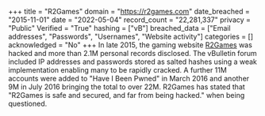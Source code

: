 +++
title = "R2Games"
domain = "https://r2games.com"
date_breached = "2015-11-01"
date = "2022-05-04"
record_count = "22,281,337"
privacy = "Public"
Verified = "True"
hashing = ["vB"]
breached_data = ["Email addresses", "Passwords", "Usernames", "Website activity"]
categories = []
acknowledged = "No"
+++
In late 2015, the gaming website <a href="https://www.r2games.com" target="_blank" rel="noopener">R2Games</a> was hacked and more than 2.1M personal records disclosed. The vBulletin forum included IP addresses and passwords stored as salted hashes using a weak implementation enabling many to be rapidly cracked. A further 11M accounts were added to "Have I Been Pwned" in March 2016 and another 9M in July 2016 bringing the total to over 22M. R2Games has stated that "R2Games is safe and secured, and far from being hacked." when being questioned.
